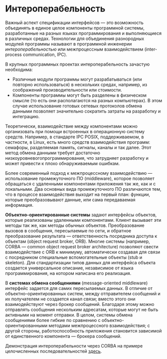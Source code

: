 # Интероперабельность

Важный аспект спецификации интерфейсов — это возможность объединять в единое целое компоненты программной системы, 
разработанные на разных языках программирования и выполняющиеся в различных средах. 
Технологии для объединения разнородных модулей программы называют в программной инженерии *интероперабельностью* 
или межпроцессным взаимодействием (inter-process communication, IPC).

В крупных программных проектах интероперабельность зачастую необходима:

  * Различные модули программы могут разрабатываться (или повторно использоваться) в нескольких средах, 
    например, из соображений производительности или стоимости.
  * Компоненты программы могут быть разделены в физическом смысле (то есть они располагаются на разных компьютерах). 
    В этом случае использование готовых сетевых протоколов обмена данными позволяет значительно сократить затраты 
    на разработку и интеграцию.

Теоретически, взаимодействие между компонентами можно организовать при помощи встроенных в операционную систему средств. 
Например, в стандарте IPC POSIX, поддерживаемом, в частности, в Linux, есть много средств взаимодействия программ: 
семафоры, разделяемая память, сигналы, каналы и так далее. Этот метод обмена данными требует 
достаточно низкоуровневогопрограммирования, что затрудняет разработку и может привести к плохо обнаруживаемым ошибкам.

Более современный подход к межпроцессному взаимодействию — использование промежуточного ПО (middleware), 
которое позволяет обращаться с удаленными компонентами приложения так же, как и с локальными. 
Два основных вида промежуточного ПО различаются тем, что в процессе взаимодействия выходит на первый план: 
функции, которые преобразовывают данные, или сама передаваемая информация.

**Объектно-ориентированные системы** задают интерфейсы объектов, которые реализованы удаленными компонентами. 
Клиент вызывает эти методы так же, как методы обычных объектов. Преобразование вызовов в сообщения, пересылаемые по сети, 
и обратное преобразование результата — ответственность посредника доступа к объектам (object request broker, ORB). 
Многие системы (например, CORBA — common object request broker architecture) позволяют свести взаимодействие с ORB к минимуму, 
автоматически создавая для связи с посредником специальные вспомогательные объекты (stub и skeleton). 
Для стандартизации типов данных для интерфейса объекта создается универсальное описание, независимое от языка программирования, 
на котором написана его реализация.

В **системах обмена сообщениями** (message-oriented middleware) интерфейс задается для самих пересылаемых данных. 
В отличие от объектно-ориентированных систем, между отправителем сообщений и их получателем не создается канал связи; 
вместо этого они взаимодействуют через брокер сообщений. Благодаря этому можно отправлять сообщения нескольким адресатам, 
которые могут не быть активными на момент отправки. В целом, системы обмена сообщениями более гибкие по сравнению 
с объектно-ориентированными методами межпроцессного взаимодействия; с другой стороны, работоспособность приложения 
становится зависимой от единственного компонента — брокера сообщений.

Демонстрация интероперабельности через CORBA на примере целочисленных последовательностей [здесь][corba].

[corba]: https://github.com/slowli/corba-int-sequences
